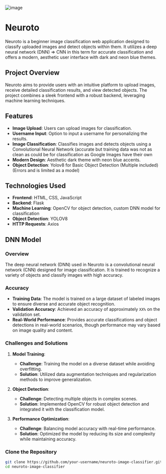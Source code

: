 ![image](https://github.com/user-attachments/assets/c7b71f97-7fb0-4658-92e8-dac7b286968c)

# Neuroto 

Neuroto is a beginner image classification web application designed to classify uploaded images and detect objects within them. It utilizes a deep neural network (DNN) => CNN in this term for accurate classification and offers a modern, aesthetic user interface with dark and neon blue themes.

## Project Overview

Neuroto aims to provide users with an intuitive platform to upload images, receive detailed classification results, and view detected objects. The project combines a sleek frontend with a robust backend, leveraging machine learning techniques.

## Features

- **Image Upload**: Users can upload images for classification.
- **Username Input**: Option to input a username for personalizing the results.
- **Image Classification**: Classifies images and detects objects using a Convolutional Neural Network (accurate but training data was not as clean as could be for classification as Google Images have their own 
- **Modern Design**: Aesthetic dark theme with neon blue accents.
- **Object Detection**: Yolov8 for Basic Object Detection (Multiple included) (Errors and is limited as a model)

## Technologies Used

- **Frontend**: HTML, CSS, JavaScript
- **Backend**: Flask
- **Machine Learning**: OpenCV for object detection, custom DNN model for classification
- **Object Detection**: YOLOV8
- **HTTP Requests**: Axios

## DNN Model

### Overview

The deep neural network (DNN) used in Neuroto is a convolutional neural network (CNN) designed for image classification. It is trained to recognize a variety of objects and classify images with high accuracy.

### Accuracy

- **Training Data**: The model is trained on a large dataset of labeled images to ensure diverse and accurate object recognition.
- **Validation Accuracy**: Achieved an accuracy of approximately `XX%` on the validation set.
- **Real-World Performance**: Provides accurate classifications and object detections in real-world scenarios, though performance may vary based on image quality and content.

### Challenges and Solutions

1. **Model Training**:
   - **Challenge**: Training the model on a diverse dataset while avoiding overfitting.
   - **Solution**: Utilized data augmentation techniques and regularization methods to improve generalization.

2. **Object Detection**:
   - **Challenge**: Detecting multiple objects in complex scenes.
   - **Solution**: Implemented OpenCV for robust object detection and integrated it with the classification model.

3. **Performance Optimization**:
   - **Challenge**: Balancing model accuracy with real-time performance.
   - **Solution**: Optimized the model by reducing its size and complexity while maintaining accuracy.

### Clone the Repository

```bash
git clone https://github.com/your-username/neuroto-image-classifier.git
cd neuroto-image-classifier
